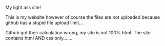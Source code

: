 My light ass site!

This is my website however of course the files are not uploaded because github has a stupid file upload limit...

Github got their calculation wrong, my site is not 100% html. The site contains html AND css only.......
